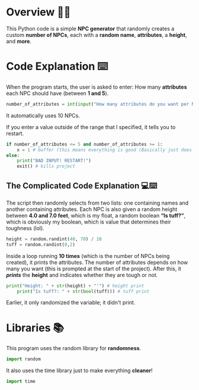# Overview 🔎🎯
This Python code is a simple **NPC generator** that randomly creates a custom **number of NPCs**, each with a **random name**, **attributes**, a **height**, and **more**.

# Code Explanation ⌨️
When the program starts, the user is asked to enter:
How many **attributes** each NPC should have (between **1 and 5**).
```py
number_of_attributes = int(input("How many attributes do you want per NPC (1-5): "))
```
It automatically uses 10 NPCs.

If you enter a value outside of the range that I specified, it tells you to restart.
```py
if number_of_attributes <= 5 and number_of_attributes >= 1:
    x = 1 # buffer (this means everything is good (Basically just does nothing))
else:
    print("BAD INPUT! RESTART!")
    exit() # kills project
```
## The Complicated Code Explanation 💻⌨️
The script then randomly selects from two lists: one containing names and another containing attributes. Each NPC is also given a random height between **4.0 and 7.0 feet**, which is my float, a random boolean **“Is tuff?”**, which is obviously my boolean, which is value that determines their toughness (lol).
```py
height = random.randint(40, 70) / 10
tuff = random.randint(0,2)
```
Inside a loop running **10 times** (which is the number of NPCs being created), it prints the attributes. The number of attributes depends on how many you want (this is prompted at the start of the project). After this, it ***prints*** the **height** and indicates whether they are tough or not.
```py
print("Height: " + str(height) + "'") # height print
    print("Is tuff?: " + str(bool(tuff))) # tuff print
```
Earlier, it only randomized the variable; it didn't print.


# Libraries 📚 
This program uses the random library for **randomness**.
```py
import random
```
It also uses the time library just to make everything **cleaner**!
```py
import time
```
